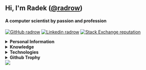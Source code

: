 ## Hi, I'm Radek ([@radrow](https://github.com/radrow))

#### A computer scientist by passion and profession

[![GitHub radrow](https://img.shields.io/github/followers/radrow?label=follow&style=social&cacheSeconds=86400)](https://github.com/radrow)
[![Linkedin radrow](https://img.shields.io/badge/-Linkedin-blue?style=flat-square&logo=Linkedin&logoColor=white&link=https://www.linkedin.com/in/radrow-85ab63b4&cacheSeconds=864000)](https://www.linkedin.com/in/radrow)
[![Stack Exchange reputation](https://img.shields.io/stackexchange/stackoverflow/r/4400060)](https://stackoverflow.com/users/4400060/radrow?tab=profile)


<details>
<summary>
  <b>Personal Information</b>
</summary><br>
  
**Name:** Radosław Rowicki

**Location:** Warsaw, Poland

**Languages:**

- Polish (mothertongue)
- English (proficient, C1)
- German (communicative, B2)

</details>

<details>
<summary>
  <b>Knowledge</b>
</summary>

- Functional programming
- Compilers construction
- Type theory
- Blockchain
- Machine learning

</details>

<details>
<summary>
  <b>Technologies</b>
</summary>
  
- **Advanced:** Haskell
- **Semi-advanced:** Erlang
- **Intermediate:** Rust, Python, Prolog, Scala

</details>

<details>
<summary>
  <b>Github Trophy</b>
</summary>
  
![trophy](https://github-profile-trophy.vercel.app/?username=radrow&theme=darkhub&column=8)

</details>

<img align="center" src="https://github-readme-stats.vercel.app/api?username=kraikov&show_icons=true&theme=blue-green&hide=stars&hide_title=true&line_height=26" />
